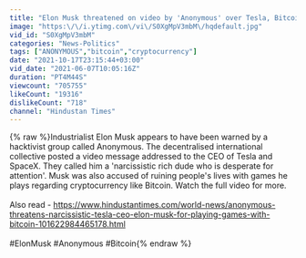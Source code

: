 ```yaml
---
title: "Elon Musk threatened on video by 'Anonymous' over Tesla, Bitcoin, Mars plan"
image: "https:\/\/i.ytimg.com\/vi\/S0XgMpV3mbM\/hqdefault.jpg"
vid_id: "S0XgMpV3mbM"
categories: "News-Politics"
tags: ["ANONYMOUS","bitcoin","cryptocurrency"]
date: "2021-10-17T23:15:44+03:00"
vid_date: "2021-06-07T10:05:16Z"
duration: "PT4M44S"
viewcount: "705755"
likeCount: "19316"
dislikeCount: "718"
channel: "Hindustan Times"
---
```

{% raw %}Industrialist Elon Musk appears to have been warned by a hacktivist group called Anonymous. The decentralised international collective posted a video message addressed to the CEO of Tesla and SpaceX. They called him a 'narcissistic rich dude who is desperate for attention'. Musk was also accused of ruining people's lives with games he plays regarding cryptocurrency like Bitcoin. Watch the full video for more.<br /><br />Also read - <a rel="nofollow" target="blank" href="https://www.hindustantimes.com/world-news/anonymous-threatens-narcissistic-tesla-ceo-elon-musk-for-playing-games-with-bitcoin-101622984465178.html">https://www.hindustantimes.com/world-news/anonymous-threatens-narcissistic-tesla-ceo-elon-musk-for-playing-games-with-bitcoin-101622984465178.html</a><br /><br />#ElonMusk #Anonymous #Bitcoin{% endraw %}
